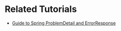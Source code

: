 # Related Tutorials

* [Guide to Spring ProblemDetail and ErrorResponse](https://howtodoinjava.com/spring-mvc/spring-problemdetail-errorresponse/)
 

